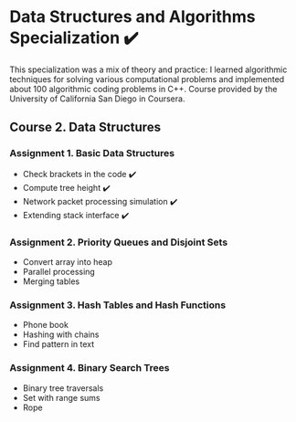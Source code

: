 # Data Structures and Algorithms Specialization   :heavy_check_mark:

This specialization was a mix of theory and practice: I learned algorithmic techniques for solving various computational problems and implemented about 100 algorithmic coding problems in C++. Course provided by the University of California San Diego in Coursera.

## Course 2. Data Structures

### Assignment 1. Basic Data Structures

- Check brackets in the code :heavy_check_mark:
- Compute tree height :heavy_check_mark:
- Network packet processing simulation :heavy_check_mark:
- Extending stack interface :heavy_check_mark:

### Assignment 2. Priority Queues and Disjoint Sets

- Convert array into heap
- Parallel processing
- Merging tables

### Assignment 3. Hash Tables and Hash Functions

- Phone book
- Hashing with chains
- Find pattern in text

### Assignment 4. Binary Search Trees

- Binary tree traversals
- Set with range sums
- Rope
